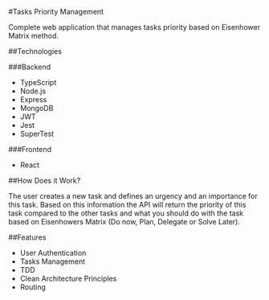 #Tasks Priority Management

Complete web application that manages tasks priority based on Eisenhower Matrix method.

##Technologies

###Backend

- TypeScript
- Node.js
- Express
- MongoDB
- JWT
- Jest
- SuperTest

###Frontend

- React

##How Does it Work?

The user creates a new task and defines an urgency and an importance for this task. 
Based on this information the API will return the priority of this task compared to the other tasks and what you should do with the task based on Eisenhowers Matrix (Do now, Plan, Delegate or Solve Later).

##Features

- User Authentication
- Tasks Management
- TDD
- Clean Architecture Principles
- Routing

